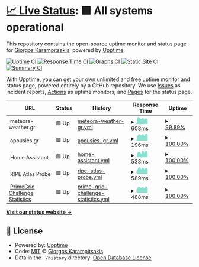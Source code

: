 # [📈 Live Status](https://status.comradeturtle.dev): <!--live status--> **🟩 All systems operational**

This repository contains the open-source uptime monitor and status page for [Giorgos Karampitsakis](https://gateway.comradeturtle.dev), powered by [Upptime](https://github.com/upptime/upptime).

[![Uptime CI](https://github.com/ComradeTurtle/status/workflows/Uptime%20CI/badge.svg)](https://github.com/ComradeTurtle/status/actions?query=workflow%3A%22Uptime+CI%22)
[![Response Time CI](https://github.com/ComradeTurtle/status/workflows/Response%20Time%20CI/badge.svg)](https://github.com/ComradeTurtle/status/actions?query=workflow%3A%22Response+Time+CI%22)
[![Graphs CI](https://github.com/ComradeTurtle/status/workflows/Graphs%20CI/badge.svg)](https://github.com/ComradeTurtle/status/actions?query=workflow%3A%22Graphs+CI%22)
[![Static Site CI](https://github.com/ComradeTurtle/status/workflows/Static%20Site%20CI/badge.svg)](https://github.com/ComradeTurtle/status/actions?query=workflow%3A%22Static+Site+CI%22)
[![Summary CI](https://github.com/ComradeTurtle/status/workflows/Summary%20CI/badge.svg)](https://github.com/ComradeTurtle/status/actions?query=workflow%3A%22Summary+CI%22)

With [Upptime](https://upptime.js.org), you can get your own unlimited and free uptime monitor and status page, powered entirely by a GitHub repository. We use [Issues](https://github.com/ComradeTurtle/status/issues) as incident reports, [Actions](https://github.com/ComradeTurtle/status/actions) as uptime monitors, and [Pages](https://status.comradeturtle.dev) for the status page.

<!--start: status pages-->
<!-- This summary is generated by Upptime (https://github.com/upptime/upptime) -->
<!-- Do not edit this manually, your changes will be overwritten -->
<!-- prettier-ignore -->
| URL | Status | History | Response Time | Uptime |
| --- | ------ | ------- | ------------- | ------ |
| <img alt="" src="https://meteora-weather.gr/favicon.ico" height="13"> meteora-weather.gr | 🟩 Up | [meteora-weather-gr.yml](https://github.com/ComradeTurtle/status/commits/HEAD/history/meteora-weather-gr.yml) | <details><summary><img alt="Response time graph" src="./graphs/meteora-weather-gr/response-time-week.png" height="20"> 608ms</summary><br><a href="https://status.comradeturtle.dev/history/meteora-weather-gr"><img alt="Response time 833" src="https://img.shields.io/endpoint?url=https%3A%2F%2Fraw.githubusercontent.com%2FComradeTurtle%2Fstatus%2FHEAD%2Fapi%2Fmeteora-weather-gr%2Fresponse-time.json"></a><br><a href="https://status.comradeturtle.dev/history/meteora-weather-gr"><img alt="24-hour response time 581" src="https://img.shields.io/endpoint?url=https%3A%2F%2Fraw.githubusercontent.com%2FComradeTurtle%2Fstatus%2FHEAD%2Fapi%2Fmeteora-weather-gr%2Fresponse-time-day.json"></a><br><a href="https://status.comradeturtle.dev/history/meteora-weather-gr"><img alt="7-day response time 608" src="https://img.shields.io/endpoint?url=https%3A%2F%2Fraw.githubusercontent.com%2FComradeTurtle%2Fstatus%2FHEAD%2Fapi%2Fmeteora-weather-gr%2Fresponse-time-week.json"></a><br><a href="https://status.comradeturtle.dev/history/meteora-weather-gr"><img alt="30-day response time 604" src="https://img.shields.io/endpoint?url=https%3A%2F%2Fraw.githubusercontent.com%2FComradeTurtle%2Fstatus%2FHEAD%2Fapi%2Fmeteora-weather-gr%2Fresponse-time-month.json"></a><br><a href="https://status.comradeturtle.dev/history/meteora-weather-gr"><img alt="1-year response time 833" src="https://img.shields.io/endpoint?url=https%3A%2F%2Fraw.githubusercontent.com%2FComradeTurtle%2Fstatus%2FHEAD%2Fapi%2Fmeteora-weather-gr%2Fresponse-time-year.json"></a></details> | <details><summary><a href="https://status.comradeturtle.dev/history/meteora-weather-gr">99.89%</a></summary><a href="https://status.comradeturtle.dev/history/meteora-weather-gr"><img alt="All-time uptime 99.66%" src="https://img.shields.io/endpoint?url=https%3A%2F%2Fraw.githubusercontent.com%2FComradeTurtle%2Fstatus%2FHEAD%2Fapi%2Fmeteora-weather-gr%2Fuptime.json"></a><br><a href="https://status.comradeturtle.dev/history/meteora-weather-gr"><img alt="24-hour uptime 99.23%" src="https://img.shields.io/endpoint?url=https%3A%2F%2Fraw.githubusercontent.com%2FComradeTurtle%2Fstatus%2FHEAD%2Fapi%2Fmeteora-weather-gr%2Fuptime-day.json"></a><br><a href="https://status.comradeturtle.dev/history/meteora-weather-gr"><img alt="7-day uptime 99.89%" src="https://img.shields.io/endpoint?url=https%3A%2F%2Fraw.githubusercontent.com%2FComradeTurtle%2Fstatus%2FHEAD%2Fapi%2Fmeteora-weather-gr%2Fuptime-week.json"></a><br><a href="https://status.comradeturtle.dev/history/meteora-weather-gr"><img alt="30-day uptime 99.72%" src="https://img.shields.io/endpoint?url=https%3A%2F%2Fraw.githubusercontent.com%2FComradeTurtle%2Fstatus%2FHEAD%2Fapi%2Fmeteora-weather-gr%2Fuptime-month.json"></a><br><a href="https://status.comradeturtle.dev/history/meteora-weather-gr"><img alt="1-year uptime 99.66%" src="https://img.shields.io/endpoint?url=https%3A%2F%2Fraw.githubusercontent.com%2FComradeTurtle%2Fstatus%2FHEAD%2Fapi%2Fmeteora-weather-gr%2Fuptime-year.json"></a></details>
| <img alt="" src="https://apousies.gr/favicon.ico" height="13"> apousies.gr | 🟩 Up | [apousies-gr.yml](https://github.com/ComradeTurtle/status/commits/HEAD/history/apousies-gr.yml) | <details><summary><img alt="Response time graph" src="./graphs/apousies-gr/response-time-week.png" height="20"> 196ms</summary><br><a href="https://status.comradeturtle.dev/history/apousies-gr"><img alt="Response time 981" src="https://img.shields.io/endpoint?url=https%3A%2F%2Fraw.githubusercontent.com%2FComradeTurtle%2Fstatus%2FHEAD%2Fapi%2Fapousies-gr%2Fresponse-time.json"></a><br><a href="https://status.comradeturtle.dev/history/apousies-gr"><img alt="24-hour response time 183" src="https://img.shields.io/endpoint?url=https%3A%2F%2Fraw.githubusercontent.com%2FComradeTurtle%2Fstatus%2FHEAD%2Fapi%2Fapousies-gr%2Fresponse-time-day.json"></a><br><a href="https://status.comradeturtle.dev/history/apousies-gr"><img alt="7-day response time 196" src="https://img.shields.io/endpoint?url=https%3A%2F%2Fraw.githubusercontent.com%2FComradeTurtle%2Fstatus%2FHEAD%2Fapi%2Fapousies-gr%2Fresponse-time-week.json"></a><br><a href="https://status.comradeturtle.dev/history/apousies-gr"><img alt="30-day response time 228" src="https://img.shields.io/endpoint?url=https%3A%2F%2Fraw.githubusercontent.com%2FComradeTurtle%2Fstatus%2FHEAD%2Fapi%2Fapousies-gr%2Fresponse-time-month.json"></a><br><a href="https://status.comradeturtle.dev/history/apousies-gr"><img alt="1-year response time 981" src="https://img.shields.io/endpoint?url=https%3A%2F%2Fraw.githubusercontent.com%2FComradeTurtle%2Fstatus%2FHEAD%2Fapi%2Fapousies-gr%2Fresponse-time-year.json"></a></details> | <details><summary><a href="https://status.comradeturtle.dev/history/apousies-gr">100.00%</a></summary><a href="https://status.comradeturtle.dev/history/apousies-gr"><img alt="All-time uptime 99.96%" src="https://img.shields.io/endpoint?url=https%3A%2F%2Fraw.githubusercontent.com%2FComradeTurtle%2Fstatus%2FHEAD%2Fapi%2Fapousies-gr%2Fuptime.json"></a><br><a href="https://status.comradeturtle.dev/history/apousies-gr"><img alt="24-hour uptime 100.00%" src="https://img.shields.io/endpoint?url=https%3A%2F%2Fraw.githubusercontent.com%2FComradeTurtle%2Fstatus%2FHEAD%2Fapi%2Fapousies-gr%2Fuptime-day.json"></a><br><a href="https://status.comradeturtle.dev/history/apousies-gr"><img alt="7-day uptime 100.00%" src="https://img.shields.io/endpoint?url=https%3A%2F%2Fraw.githubusercontent.com%2FComradeTurtle%2Fstatus%2FHEAD%2Fapi%2Fapousies-gr%2Fuptime-week.json"></a><br><a href="https://status.comradeturtle.dev/history/apousies-gr"><img alt="30-day uptime 100.00%" src="https://img.shields.io/endpoint?url=https%3A%2F%2Fraw.githubusercontent.com%2FComradeTurtle%2Fstatus%2FHEAD%2Fapi%2Fapousies-gr%2Fuptime-month.json"></a><br><a href="https://status.comradeturtle.dev/history/apousies-gr"><img alt="1-year uptime 99.96%" src="https://img.shields.io/endpoint?url=https%3A%2F%2Fraw.githubusercontent.com%2FComradeTurtle%2Fstatus%2FHEAD%2Fapi%2Fapousies-gr%2Fuptime-year.json"></a></details>
| <img alt="" src="https://www.home-assistant.io/images/favicon.ico" height="13"> Home Assistant | 🟩 Up | [home-assistant.yml](https://github.com/ComradeTurtle/status/commits/HEAD/history/home-assistant.yml) | <details><summary><img alt="Response time graph" src="./graphs/home-assistant/response-time-week.png" height="20"> 538ms</summary><br><a href="https://status.comradeturtle.dev/history/home-assistant"><img alt="Response time 645" src="https://img.shields.io/endpoint?url=https%3A%2F%2Fraw.githubusercontent.com%2FComradeTurtle%2Fstatus%2FHEAD%2Fapi%2Fhome-assistant%2Fresponse-time.json"></a><br><a href="https://status.comradeturtle.dev/history/home-assistant"><img alt="24-hour response time 383" src="https://img.shields.io/endpoint?url=https%3A%2F%2Fraw.githubusercontent.com%2FComradeTurtle%2Fstatus%2FHEAD%2Fapi%2Fhome-assistant%2Fresponse-time-day.json"></a><br><a href="https://status.comradeturtle.dev/history/home-assistant"><img alt="7-day response time 538" src="https://img.shields.io/endpoint?url=https%3A%2F%2Fraw.githubusercontent.com%2FComradeTurtle%2Fstatus%2FHEAD%2Fapi%2Fhome-assistant%2Fresponse-time-week.json"></a><br><a href="https://status.comradeturtle.dev/history/home-assistant"><img alt="30-day response time 525" src="https://img.shields.io/endpoint?url=https%3A%2F%2Fraw.githubusercontent.com%2FComradeTurtle%2Fstatus%2FHEAD%2Fapi%2Fhome-assistant%2Fresponse-time-month.json"></a><br><a href="https://status.comradeturtle.dev/history/home-assistant"><img alt="1-year response time 645" src="https://img.shields.io/endpoint?url=https%3A%2F%2Fraw.githubusercontent.com%2FComradeTurtle%2Fstatus%2FHEAD%2Fapi%2Fhome-assistant%2Fresponse-time-year.json"></a></details> | <details><summary><a href="https://status.comradeturtle.dev/history/home-assistant">100.00%</a></summary><a href="https://status.comradeturtle.dev/history/home-assistant"><img alt="All-time uptime 99.82%" src="https://img.shields.io/endpoint?url=https%3A%2F%2Fraw.githubusercontent.com%2FComradeTurtle%2Fstatus%2FHEAD%2Fapi%2Fhome-assistant%2Fuptime.json"></a><br><a href="https://status.comradeturtle.dev/history/home-assistant"><img alt="24-hour uptime 100.00%" src="https://img.shields.io/endpoint?url=https%3A%2F%2Fraw.githubusercontent.com%2FComradeTurtle%2Fstatus%2FHEAD%2Fapi%2Fhome-assistant%2Fuptime-day.json"></a><br><a href="https://status.comradeturtle.dev/history/home-assistant"><img alt="7-day uptime 100.00%" src="https://img.shields.io/endpoint?url=https%3A%2F%2Fraw.githubusercontent.com%2FComradeTurtle%2Fstatus%2FHEAD%2Fapi%2Fhome-assistant%2Fuptime-week.json"></a><br><a href="https://status.comradeturtle.dev/history/home-assistant"><img alt="30-day uptime 99.89%" src="https://img.shields.io/endpoint?url=https%3A%2F%2Fraw.githubusercontent.com%2FComradeTurtle%2Fstatus%2FHEAD%2Fapi%2Fhome-assistant%2Fuptime-month.json"></a><br><a href="https://status.comradeturtle.dev/history/home-assistant"><img alt="1-year uptime 99.82%" src="https://img.shields.io/endpoint?url=https%3A%2F%2Fraw.githubusercontent.com%2FComradeTurtle%2Fstatus%2FHEAD%2Fapi%2Fhome-assistant%2Fuptime-year.json"></a></details>
| <img alt="" src="https://www.ripe.net/favicon.ico" height="13"> RIPE Atlas Probe | 🟩 Up | [ripe-atlas-probe.yml](https://github.com/ComradeTurtle/status/commits/HEAD/history/ripe-atlas-probe.yml) | <details><summary><img alt="Response time graph" src="./graphs/ripe-atlas-probe/response-time-week.png" height="20"> 589ms</summary><br><a href="https://status.comradeturtle.dev/history/ripe-atlas-probe"><img alt="Response time 611" src="https://img.shields.io/endpoint?url=https%3A%2F%2Fraw.githubusercontent.com%2FComradeTurtle%2Fstatus%2FHEAD%2Fapi%2Fripe-atlas-probe%2Fresponse-time.json"></a><br><a href="https://status.comradeturtle.dev/history/ripe-atlas-probe"><img alt="24-hour response time 457" src="https://img.shields.io/endpoint?url=https%3A%2F%2Fraw.githubusercontent.com%2FComradeTurtle%2Fstatus%2FHEAD%2Fapi%2Fripe-atlas-probe%2Fresponse-time-day.json"></a><br><a href="https://status.comradeturtle.dev/history/ripe-atlas-probe"><img alt="7-day response time 589" src="https://img.shields.io/endpoint?url=https%3A%2F%2Fraw.githubusercontent.com%2FComradeTurtle%2Fstatus%2FHEAD%2Fapi%2Fripe-atlas-probe%2Fresponse-time-week.json"></a><br><a href="https://status.comradeturtle.dev/history/ripe-atlas-probe"><img alt="30-day response time 581" src="https://img.shields.io/endpoint?url=https%3A%2F%2Fraw.githubusercontent.com%2FComradeTurtle%2Fstatus%2FHEAD%2Fapi%2Fripe-atlas-probe%2Fresponse-time-month.json"></a><br><a href="https://status.comradeturtle.dev/history/ripe-atlas-probe"><img alt="1-year response time 611" src="https://img.shields.io/endpoint?url=https%3A%2F%2Fraw.githubusercontent.com%2FComradeTurtle%2Fstatus%2FHEAD%2Fapi%2Fripe-atlas-probe%2Fresponse-time-year.json"></a></details> | <details><summary><a href="https://status.comradeturtle.dev/history/ripe-atlas-probe">100.00%</a></summary><a href="https://status.comradeturtle.dev/history/ripe-atlas-probe"><img alt="All-time uptime 99.83%" src="https://img.shields.io/endpoint?url=https%3A%2F%2Fraw.githubusercontent.com%2FComradeTurtle%2Fstatus%2FHEAD%2Fapi%2Fripe-atlas-probe%2Fuptime.json"></a><br><a href="https://status.comradeturtle.dev/history/ripe-atlas-probe"><img alt="24-hour uptime 100.00%" src="https://img.shields.io/endpoint?url=https%3A%2F%2Fraw.githubusercontent.com%2FComradeTurtle%2Fstatus%2FHEAD%2Fapi%2Fripe-atlas-probe%2Fuptime-day.json"></a><br><a href="https://status.comradeturtle.dev/history/ripe-atlas-probe"><img alt="7-day uptime 100.00%" src="https://img.shields.io/endpoint?url=https%3A%2F%2Fraw.githubusercontent.com%2FComradeTurtle%2Fstatus%2FHEAD%2Fapi%2Fripe-atlas-probe%2Fuptime-week.json"></a><br><a href="https://status.comradeturtle.dev/history/ripe-atlas-probe"><img alt="30-day uptime 99.89%" src="https://img.shields.io/endpoint?url=https%3A%2F%2Fraw.githubusercontent.com%2FComradeTurtle%2Fstatus%2FHEAD%2Fapi%2Fripe-atlas-probe%2Fuptime-month.json"></a><br><a href="https://status.comradeturtle.dev/history/ripe-atlas-probe"><img alt="1-year uptime 99.83%" src="https://img.shields.io/endpoint?url=https%3A%2F%2Fraw.githubusercontent.com%2FComradeTurtle%2Fstatus%2FHEAD%2Fapi%2Fripe-atlas-probe%2Fuptime-year.json"></a></details>
| <img alt="" src="https://pg.comradeturtle.dev/assets/img/image(2).png" height="13"> [PrimeGrid Challenge Statistics](https://pgapi.comradeturtle.dev/v1/statistics) | 🟩 Up | [prime-grid-challenge-statistics.yml](https://github.com/ComradeTurtle/status/commits/HEAD/history/prime-grid-challenge-statistics.yml) | <details><summary><img alt="Response time graph" src="./graphs/prime-grid-challenge-statistics/response-time-week.png" height="20"> 488ms</summary><br><a href="https://status.comradeturtle.dev/history/prime-grid-challenge-statistics"><img alt="Response time 517" src="https://img.shields.io/endpoint?url=https%3A%2F%2Fraw.githubusercontent.com%2FComradeTurtle%2Fstatus%2FHEAD%2Fapi%2Fprime-grid-challenge-statistics%2Fresponse-time.json"></a><br><a href="https://status.comradeturtle.dev/history/prime-grid-challenge-statistics"><img alt="24-hour response time 386" src="https://img.shields.io/endpoint?url=https%3A%2F%2Fraw.githubusercontent.com%2FComradeTurtle%2Fstatus%2FHEAD%2Fapi%2Fprime-grid-challenge-statistics%2Fresponse-time-day.json"></a><br><a href="https://status.comradeturtle.dev/history/prime-grid-challenge-statistics"><img alt="7-day response time 488" src="https://img.shields.io/endpoint?url=https%3A%2F%2Fraw.githubusercontent.com%2FComradeTurtle%2Fstatus%2FHEAD%2Fapi%2Fprime-grid-challenge-statistics%2Fresponse-time-week.json"></a><br><a href="https://status.comradeturtle.dev/history/prime-grid-challenge-statistics"><img alt="30-day response time 478" src="https://img.shields.io/endpoint?url=https%3A%2F%2Fraw.githubusercontent.com%2FComradeTurtle%2Fstatus%2FHEAD%2Fapi%2Fprime-grid-challenge-statistics%2Fresponse-time-month.json"></a><br><a href="https://status.comradeturtle.dev/history/prime-grid-challenge-statistics"><img alt="1-year response time 517" src="https://img.shields.io/endpoint?url=https%3A%2F%2Fraw.githubusercontent.com%2FComradeTurtle%2Fstatus%2FHEAD%2Fapi%2Fprime-grid-challenge-statistics%2Fresponse-time-year.json"></a></details> | <details><summary><a href="https://status.comradeturtle.dev/history/prime-grid-challenge-statistics">100.00%</a></summary><a href="https://status.comradeturtle.dev/history/prime-grid-challenge-statistics"><img alt="All-time uptime 100.00%" src="https://img.shields.io/endpoint?url=https%3A%2F%2Fraw.githubusercontent.com%2FComradeTurtle%2Fstatus%2FHEAD%2Fapi%2Fprime-grid-challenge-statistics%2Fuptime.json"></a><br><a href="https://status.comradeturtle.dev/history/prime-grid-challenge-statistics"><img alt="24-hour uptime 100.00%" src="https://img.shields.io/endpoint?url=https%3A%2F%2Fraw.githubusercontent.com%2FComradeTurtle%2Fstatus%2FHEAD%2Fapi%2Fprime-grid-challenge-statistics%2Fuptime-day.json"></a><br><a href="https://status.comradeturtle.dev/history/prime-grid-challenge-statistics"><img alt="7-day uptime 100.00%" src="https://img.shields.io/endpoint?url=https%3A%2F%2Fraw.githubusercontent.com%2FComradeTurtle%2Fstatus%2FHEAD%2Fapi%2Fprime-grid-challenge-statistics%2Fuptime-week.json"></a><br><a href="https://status.comradeturtle.dev/history/prime-grid-challenge-statistics"><img alt="30-day uptime 100.00%" src="https://img.shields.io/endpoint?url=https%3A%2F%2Fraw.githubusercontent.com%2FComradeTurtle%2Fstatus%2FHEAD%2Fapi%2Fprime-grid-challenge-statistics%2Fuptime-month.json"></a><br><a href="https://status.comradeturtle.dev/history/prime-grid-challenge-statistics"><img alt="1-year uptime 100.00%" src="https://img.shields.io/endpoint?url=https%3A%2F%2Fraw.githubusercontent.com%2FComradeTurtle%2Fstatus%2FHEAD%2Fapi%2Fprime-grid-challenge-statistics%2Fuptime-year.json"></a></details>

<!--end: status pages-->

[**Visit our status website →**](https://status.comradeturtle.dev)

## 📄 License

- Powered by: [Upptime](https://github.com/upptime/upptime)
- Code: [MIT](./LICENSE) © [Giorgos Karampitsakis](https://gateway.comradeturtle.dev)
- Data in the `./history` directory: [Open Database License](https://opendatacommons.org/licenses/odbl/1-0/)
